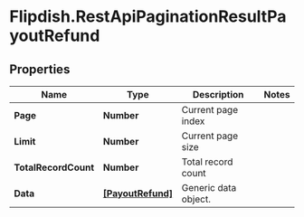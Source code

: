 # Flipdish.RestApiPaginationResultPayoutRefund

## Properties
Name | Type | Description | Notes
------------ | ------------- | ------------- | -------------
**Page** | **Number** | Current page index | 
**Limit** | **Number** | Current page size | 
**TotalRecordCount** | **Number** | Total record count | 
**Data** | [**[PayoutRefund]**](PayoutRefund.md) | Generic data object. | 


